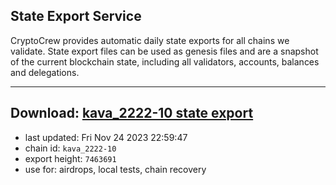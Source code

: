 ## State Export Service
CryptoCrew provides automatic daily state exports for all chains we validate. State export files can be used as genesis files and are a snapshot of the current blockchain state, including all validators, accounts, balances and delegations.

---
**Download: [kava_2222-10 state export](https://dl.ccvalidators.com/SERVICE/kava/kava_2222-10_export_7463691.json)**
---

- last updated: Fri Nov 24 2023 22:59:47
- chain id: `kava_2222-10`
- export height: `7463691`
- use for: airdrops, local tests, chain recovery
